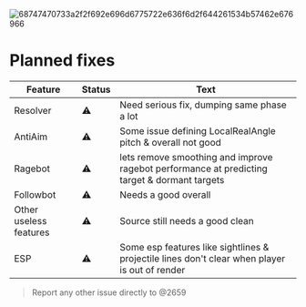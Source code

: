 ![68747470733a2f2f692e696d6775722e636f6d2f644261534b57462e676966](https://github.com/plist34599/nonesense.pub/assets/116228760/343d9d7c-2e79-4885-b140-9db014b54caf)
# Planned fixes


| Feature | Status | Text |
|----------|----------|----------|
| Resolver | ⚠️ | Need serious fix, dumping same phase a lot | 
| AntiAim | ⚠️ | Some issue defining LocalRealAngle pitch & overall not good |
| Ragebot | ⚠️ | lets remove smoothing and improve ragebot performance at predicting target & dormant targets |
| Followbot | ⚠️ | Needs a good overall |
| Other useless features | ⚠️ | Source still needs a good clean |
| ESP | ⚠️ | Some esp features like sightlines & projectile lines don't clear when player is out of render |
 
> Report any other issue directly to @2659
